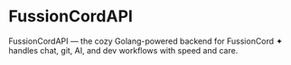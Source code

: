 # FussionCordAPI
FussionCordAPI — the cozy Golang-powered backend for FussionCord ✦ handles chat, git, AI, and dev workflows with speed and care.
